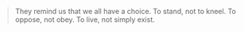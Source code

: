 >
> They remind us that we all have a choice. 
> To stand, not to kneel. 
> To oppose, not obey. 
> To live, not simply exist.
>
